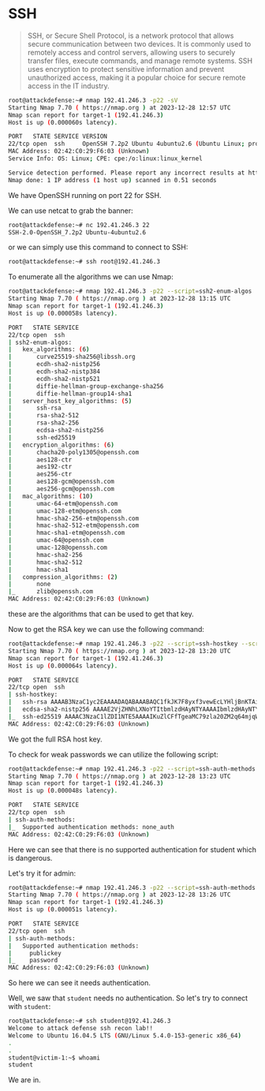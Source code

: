 # SSH

> SSH, or Secure Shell Protocol, is a network protocol that allows secure communication between two devices. It is commonly used to remotely access and control servers, allowing users to securely transfer files, execute commands, and manage remote systems. SSH uses encryption to protect sensitive information and prevent unauthorized access, making it a popular choice for secure remote access in the IT industry.

```sh
root@attackdefense:~# nmap 192.41.246.3 -p22 -sV
Starting Nmap 7.70 ( https://nmap.org ) at 2023-12-28 12:57 UTC
Nmap scan report for target-1 (192.41.246.3)
Host is up (0.000060s latency).

PORT   STATE SERVICE VERSION
22/tcp open  ssh     OpenSSH 7.2p2 Ubuntu 4ubuntu2.6 (Ubuntu Linux; protocol 2.0)
MAC Address: 02:42:C0:29:F6:03 (Unknown)
Service Info: OS: Linux; CPE: cpe:/o:linux:linux_kernel

Service detection performed. Please report any incorrect results at https://nmap.org/submit/ .
Nmap done: 1 IP address (1 host up) scanned in 0.51 seconds
```

We have OpenSSH running on port 22 for SSH.

We can use netcat to grab the banner:

```sh
root@attackdefense:~# nc 192.41.246.3 22
SSH-2.0-OpenSSH_7.2p2 Ubuntu-4ubuntu2.6
```

or we can simply use this command to connect to SSH:

```sh
root@attackdefense:~# ssh root@192.41.246.3
```

To enumerate all the algorithms we can use Nmap:

```sh
root@attackdefense:~# nmap 192.41.246.3 -p22 --script=ssh2-enum-algos
Starting Nmap 7.70 ( https://nmap.org ) at 2023-12-28 13:15 UTC
Nmap scan report for target-1 (192.41.246.3)
Host is up (0.000058s latency).

PORT   STATE SERVICE
22/tcp open  ssh
| ssh2-enum-algos: 
|   kex_algorithms: (6)
|       curve25519-sha256@libssh.org
|       ecdh-sha2-nistp256
|       ecdh-sha2-nistp384
|       ecdh-sha2-nistp521
|       diffie-hellman-group-exchange-sha256
|       diffie-hellman-group14-sha1
|   server_host_key_algorithms: (5)
|       ssh-rsa
|       rsa-sha2-512
|       rsa-sha2-256
|       ecdsa-sha2-nistp256
|       ssh-ed25519
|   encryption_algorithms: (6)
|       chacha20-poly1305@openssh.com
|       aes128-ctr
|       aes192-ctr
|       aes256-ctr
|       aes128-gcm@openssh.com
|       aes256-gcm@openssh.com
|   mac_algorithms: (10)
|       umac-64-etm@openssh.com
|       umac-128-etm@openssh.com
|       hmac-sha2-256-etm@openssh.com
|       hmac-sha2-512-etm@openssh.com
|       hmac-sha1-etm@openssh.com
|       umac-64@openssh.com
|       umac-128@openssh.com
|       hmac-sha2-256
|       hmac-sha2-512
|       hmac-sha1
|   compression_algorithms: (2)
|       none
|_      zlib@openssh.com
MAC Address: 02:42:C0:29:F6:03 (Unknown)
```

these are the algorithms that can be used to get that key.

Now to get the RSA key we can use the following command:

```sh
root@attackdefense:~# nmap 192.41.246.3 -p22 --script=ssh-hostkey --script-args ssh_hostkey=full
Starting Nmap 7.70 ( https://nmap.org ) at 2023-12-28 13:20 UTC
Nmap scan report for target-1 (192.41.246.3)
Host is up (0.000064s latency).

PORT   STATE SERVICE
22/tcp open  ssh
| ssh-hostkey: 
|   ssh-rsa AAAAB3NzaC1yc2EAAAADAQABAAABAQC1fkJK7F8yxf3vewEcLYHljBnKTAiRqzFxkFo6lqyew73ATL2Abyh6at/oOmBSlPI90rtAMA6jQGJ+0HlHgf7mkjz5+CBo9j2VPu1bejYtcxpqpHcL5Bp12wgey1zup74fgd+yOzILjtgbnDOw1+HSkXqN79d+4BnK0QF6T9YnkHvBhZyjzIDmjonDy92yVBAIoB6Rdp0w7nzFz3aN9gzB5MW/nSmgc4qp7R6xtzGaqZKp1H3W3McZO3RELjGzvHOdRkAKL7n2kyVAraSUrR0Oo5m5e/sXrITYi9y0X6p2PTUfYiYvgkv/3xUF+5YDDA33AJvv8BblnRcRRZ74BxaD
|   ecdsa-sha2-nistp256 AAAAE2VjZHNhLXNoYTItbmlzdHAyNTYAAAAIbmlzdHAyNTYAAABBBB0cJ/kSOXBWVIBA2QH4UB6r7nFL5l7FwHubbSZ9dIs2JSmn/oIgvvQvxmI5YJxkdxRkQlF01KLDmVgESYXyDT4=
|_  ssh-ed25519 AAAAC3NzaC1lZDI1NTE5AAAAIKuZlCFfTgeaMC79zla20ZM2q64mjqWhKPw/2UzyQ2W/
MAC Address: 02:42:C0:29:F6:03 (Unknown)
```

We got the full RSA host key.

To check for weak passwords we can utilize the following script:

```sh
root@attackdefense:~# nmap 192.41.246.3 -p22 --script=ssh-auth-methods --script-args="ssh.user=student"
Starting Nmap 7.70 ( https://nmap.org ) at 2023-12-28 13:23 UTC
Nmap scan report for target-1 (192.41.246.3)
Host is up (0.000048s latency).

PORT   STATE SERVICE
22/tcp open  ssh
| ssh-auth-methods: 
|_  Supported authentication methods: none_auth
MAC Address: 02:42:C0:29:F6:03 (Unknown)
```

Here we can see that there is no supported authentication for student which is dangerous.

Let's try it for admin:

```sh
root@attackdefense:~# nmap 192.41.246.3 -p22 --script=ssh-auth-methods --script-args="ssh.user=admin"
Starting Nmap 7.70 ( https://nmap.org ) at 2023-12-28 13:26 UTC
Nmap scan report for target-1 (192.41.246.3)
Host is up (0.000051s latency).

PORT   STATE SERVICE
22/tcp open  ssh
| ssh-auth-methods: 
|   Supported authentication methods: 
|     publickey
|_    password
MAC Address: 02:42:C0:29:F6:03 (Unknown)
```

So here we can see it needs authentication.

Well, we saw that `student` needs no authentication. So let's try to connect with `student`:&#x20;

```sh
root@attackdefense:~# ssh student@192.41.246.3
Welcome to attack defense ssh recon lab!!
Welcome to Ubuntu 16.04.5 LTS (GNU/Linux 5.4.0-153-generic x86_64)
.
.
student@victim-1:~$ whoami
student
```

We are in.
